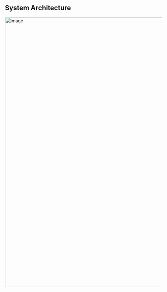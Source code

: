 ## System Architecture
<img width="863" alt="image" src="https://github.com/WE-ARE-RACCOONS/postgraduate-back/assets/97458548/0e4e9f91-ffed-4202-aae7-fd01ab92ae61">
